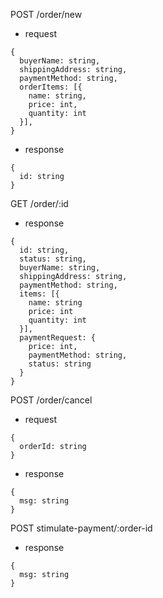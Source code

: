 POST /order/new

- request

```
{
  buyerName: string,
  shippingAddress: string,
  paymentMethod: string,
  orderItems: [{
    name: string,
    price: int,
    quantity: int
  }],
}
```

- response

```
{
  id: string
}
```

GET /order/:id

- response

```
{
  id: string,
  status: string,
  buyerName: string,
  shippingAddress: string,
  paymentMethod: string,
  items: [{
    name: string
    price: int
    quantity: int
  }],
  paymentRequest: {
    price: int,
    paymentMethod: string,
    status: string
  }
}
```

POST /order/cancel

- request

```
{
  orderId: string
}
```

- response

```
{
  msg: string
}
```

POST stimulate-payment/:order-id

- response

```
{
  msg: string
}
```
